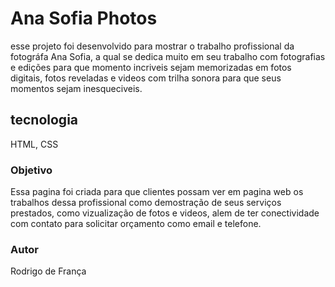 # Ana Sofia Photos

esse projeto foi desenvolvido para mostrar o trabalho profissional da fotográfa
Ana Sofia, a qual se dedica muito em seu trabalho com fotografias e edições 
para que momento incriveis sejam memorizadas em fotos digitais, fotos reveladas e 
videos com trilha sonora para que seus momentos sejam inesqueciveis.

## tecnologia

HTML, CSS

### Objetivo

Essa pagina foi criada para que clientes possam ver em pagina web os trabalhos dessa profissional
como demostração de seus serviços prestados, como vizualização de fotos e videos, alem de ter conectividade 
com contato para solicitar orçamento como email e telefone.

### Autor
 Rodrigo de França